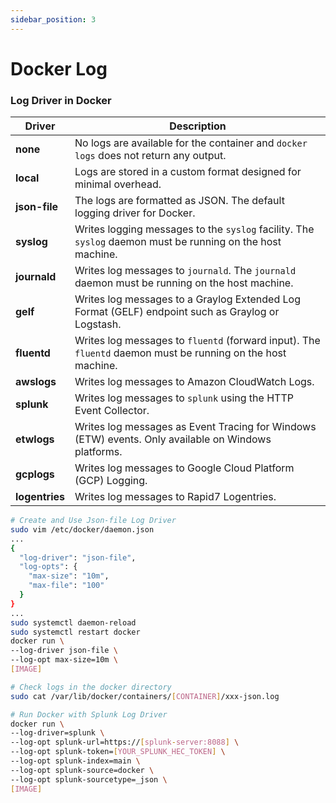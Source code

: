 ```yaml
---
sidebar_position: 3
---
```


# Docker Log

### Log Driver in Docker

|**Driver**|**Description**|
|---|---|
|**none**|No logs are available for the container and `docker logs` does not return any output.|
|**local**|Logs are stored in a custom format designed for minimal overhead.|
|**json-file**|The logs are formatted as JSON. The default logging driver for Docker.|
|**syslog**|Writes logging messages to the `syslog` facility. The `syslog` daemon must be running on the host machine.|
|**journald**|Writes log messages to `journald`. The `journald` daemon must be running on the host machine.|
|**gelf**|Writes log messages to a Graylog Extended Log Format (GELF) endpoint such as Graylog or Logstash.|
|**fluentd**|Writes log messages to `fluentd` (forward input). The `fluentd` daemon must be running on the host machine.|
|**awslogs**|Writes log messages to Amazon CloudWatch Logs.|
|**splunk**|Writes log messages to `splunk` using the HTTP Event Collector.|
|**etwlogs**|Writes log messages as Event Tracing for Windows (ETW) events. Only available on Windows platforms.|
|**gcplogs**|Writes log messages to Google Cloud Platform (GCP) Logging.|
|**logentries**|Writes log messages to Rapid7 Logentries.|

```sh
# Create and Use Json-file Log Driver
sudo vim /etc/docker/daemon.json
...
{
  "log-driver": "json-file",
  "log-opts": {
    "max-size": "10m",
    "max-file": "100"
  }
}
...
sudo systemctl daemon-reload
sudo systemctl restart docker
docker run \
--log-driver json-file \
--log-opt max-size=10m \
[IMAGE]

# Check logs in the docker directory
sudo cat /var/lib/docker/containers/[CONTAINER]/xxx-json.log

# Run Docker with Splunk Log Driver
docker run \
--log-driver=splunk \
--log-opt splunk-url=https://[splunk-server:8088] \
--log-opt splunk-token=[YOUR_SPLUNK_HEC_TOKEN] \
--log-opt splunk-index=main \
--log-opt splunk-source=docker \
--log-opt splunk-sourcetype=_json \
[IMAGE]
